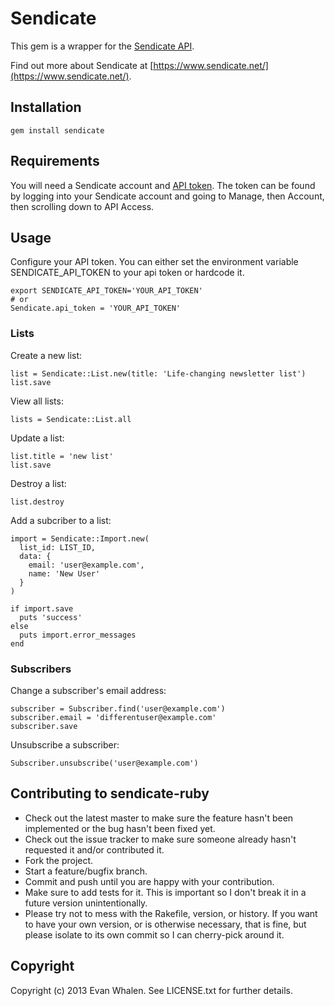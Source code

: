 # Sendicate

This gem is a wrapper for the [Sendicate API](https://github.com/Sendicate/sendicate-docs/tree/master/api).

Find out more about Sendicate at [https://www.sendicate.net/](https://www.sendicate.net/).


## Installation

    gem install sendicate


## Requirements

You will need a Sendicate account and [API token](https://www.sendicate.net/account/edit).  The token can be found by logging into your Sendicate account and going to Manage, then Account, then scrolling down to API Access.


## Usage

Configure your API token. You can either set the environment variable SENDICATE_API_TOKEN to your api token or hardcode it.

    export SENDICATE_API_TOKEN='YOUR_API_TOKEN'
    # or
    Sendicate.api_token = 'YOUR_API_TOKEN'


### Lists

Create a new list:

    list = Sendicate::List.new(title: 'Life-changing newsletter list')
    list.save
    
View all lists:
    
    lists = Sendicate::List.all

Update a list:

    list.title = 'new list'
    list.save

Destroy a list:

    list.destroy

Add a subcriber to a list:

    import = Sendicate::Import.new(
      list_id: LIST_ID, 
      data: {
        email: 'user@example.com', 
        name: 'New User'
      }
    )
    
    if import.save
      puts 'success'
    else
      puts import.error_messages
    end


### Subscribers

Change a subscriber's email address:

    subscriber = Subscriber.find('user@example.com')
    subscriber.email = 'differentuser@example.com'
    subscriber.save

Unsubscribe a subscriber:

    Subscriber.unsubscribe('user@example.com')

## Contributing to sendicate-ruby
 
* Check out the latest master to make sure the feature hasn't been implemented or the bug hasn't been fixed yet.
* Check out the issue tracker to make sure someone already hasn't requested it and/or contributed it.
* Fork the project.
* Start a feature/bugfix branch.
* Commit and push until you are happy with your contribution.
* Make sure to add tests for it. This is important so I don't break it in a future version unintentionally.
* Please try not to mess with the Rakefile, version, or history. If you want to have your own version, or is otherwise necessary, that is fine, but please isolate to its own commit so I can cherry-pick around it.


## Copyright

Copyright (c) 2013 Evan Whalen. See LICENSE.txt for
further details.

